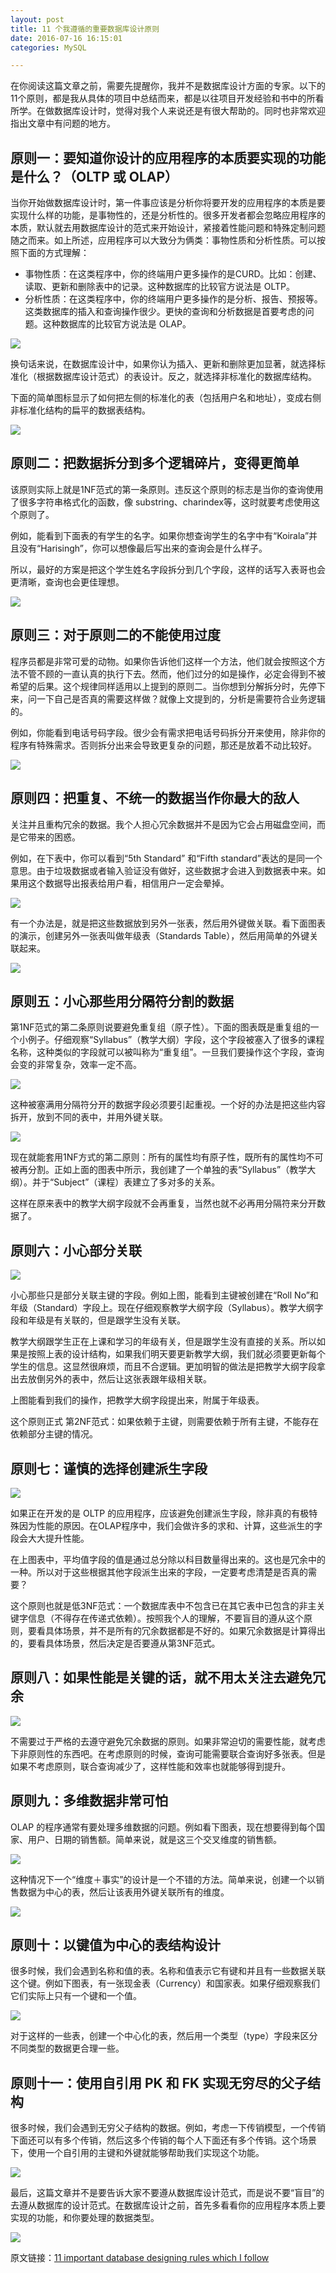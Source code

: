 ```yaml
---
layout: post
title: 11 个我遵循的重要数据库设计原则
date: 2016-07-16 16:15:01
categories: MySQL

---
```



在你阅读这篇文章之前，需要先提醒你，我并不是数据库设计方面的专家。以下的11个原则，都是我从具体的项目中总结而来，都是以往项目开发经验和书中的所看所学。在做数据库设计时，觉得对我个人来说还是有很大帮助的。同时也非常欢迎指出文章中有问题的地方。

## 原则一：要知道你设计的应用程序的本质要实现的功能是什么？（OLTP 或 OLAP）

当你开始做数据库设计时，第一件事应该是分析你将要开发的应用程序的本质是要实现什么样的功能，是事物性的，还是分析性的。很多开发者都会忽略应用程序的本质，默认就去用数据库设计的范式来开始设计，紧接着性能问题和特殊定制问题随之而来。如上所述，应用程序可以大致分为俩类：事物性质和分析性质。可以按照下面的方式理解：

- 事物性质：在这类程序中，你的终端用户更多操作的是CURD。比如：创建、读取、更新和删除表中的记录。这种数据库的比较官方说法是 OLTP。
-  分析性质：在这类程序中，你的终端用户更多操作的是分析、报告、预报等。这类数据库的插入和查询操作很少。更快的查询和分析数据是首要考虑的问题。这种数据库的比较官方说法是 OLAP。

![](/assets/images/post/11-important-database-designing-rules-which-I-follow/a2.jpg)

换句话来说，在数据库设计中，如果你认为插入、更新和删除更加显著，就选择标准化（根据数据库设计范式）的表设计。反之，就选择非标准化的数据库结构。

下面的简单图标显示了如何把左侧的标准化的表（包括用户名和地址），变成右侧非标准化结构的扁平的数据表结构。

![](/assets/images/post/11-important-database-designing-rules-which-I-follow/a3.jpg)

## 原则二：把数据拆分到多个逻辑碎片，变得更简单

该原则实际上就是1NF范式的第一条原则。违反这个原则的标志是当你的查询使用了很多字符串格式化的函数，像 substring、charindex等，这时就要考虑使用这个原则了。

例如，能看到下面表的有学生的名字。如果你想查询学生的名字中有“Koirala”并且没有“Harisingh”，你可以想像最后写出来的查询会是什么样子。

所以，最好的方案是把这个学生姓名字段拆分到几个字段，这样的话写入表哥也会更清晰，查询也会更佳理想。

![](/assets/images/post/11-important-database-designing-rules-which-I-follow/a4.jpg)

## 原则三：对于原则二的不能使用过度

程序员都是非常可爱的动物。如果你告诉他们这样一个方法，他们就会按照这个方法不管不顾的一直认真的执行下去。然而，他们过分的如是操作，必定会得到不被希望的后果。这个规律同样适用以上提到的原则二。当你想到分解拆分时，先停下来，问一下自己是否真的需要这样做？就像上文提到的，分析是需要符合业务逻辑的。

例如，你能看到电话号码字段。很少会有需求把电话号码拆分开来使用，除非你的程序有特殊需求。否则拆分出来会导致更复杂的问题，那还是放着不动比较好。

![](/assets/images/post/11-important-database-designing-rules-which-I-follow/a5.jpg)

## 原则四：把重复、不统一的数据当作你最大的敌人

关注并且重构冗余的数据。我个人担心冗余数据并不是因为它会占用磁盘空间，而是它带来的困惑。

例如，在下表中，你可以看到“5th Standard” 和“Fifth standard”表达的是同一个意思。由于垃圾数据或者输入验证没有做好，这些数据才会进入到数据表中来。如果用这个数据导出报表给用户看，相信用户一定会晕掉。

![](/assets/images/post/11-important-database-designing-rules-which-I-follow/a6.jpg)

有一个办法是，就是把这些数据放到另外一张表，然后用外键做关联。看下面图表的演示，创建另外一张表叫做年级表（Standards Table），然后用简单的外键关联起来。

![](/assets/images/post/11-important-database-designing-rules-which-I-follow/a7.jpg)

## 原则五：小心那些用分隔符分割的数据

第1NF范式的第二条原则说要避免重复组（原子性）。下面的图表既是重复组的一个小例子。仔细观察“Syllabus”（教学大纲）字段，这个字段被塞入了很多的课程名称，这种类似的字段就可以被叫称为“重复组”。一旦我们要操作这个字段，查询会变的非常复杂，效率一定不高。

![](/assets/images/post/11-important-database-designing-rules-which-I-follow/a8.jpg)

这种被塞满用分隔符分开的数据字段必须要引起重视。一个好的办法是把这些内容拆开，放到不同的表中，并用外键关联。

![](/assets/images/post/11-important-database-designing-rules-which-I-follow/a9.jpg)

现在就能套用1NF方式的第二原则：所有的属性均有原子性，既所有的属性均不可被再分割。正如上面的图表中所示，我创建了一个单独的表“Syllabus”（教学大纲）。并于“Subject”（课程）表建立了多对多的关系。

这样在原来表中的教学大纲字段就不会再重复，当然也就不必再用分隔符来分开数据了。

## 原则六：小心部分关联

![](/assets/images/post/11-important-database-designing-rules-which-I-follow/a10.jpg)

小心那些只是部分关联主键的字段。例如上图，能看到主键被创建在“Roll No”和年级（Standard）字段上。现在仔细观察教学大纲字段（Syllabus）。教学大纲字段和年级是有关联的，但是跟学生没有关联。

教学大纲跟学生正在上课和学习的年级有关，但是跟学生没有直接的关系。所以如果是按照上表的设计结构，如果我们明天要更新教学大纲，我们就必须要更新每个学生的信息。这显然很麻烦，而且不合逻辑。更加明智的做法是把教学大纲字段拿出去放倒另外的表中，然后让这张表跟年级相关联。

上图能看到我们的操作，把教学大纲字段提出来，附属于年级表。

这个原则正式 第2NF范式：如果依赖于主键，则需要依赖于所有主键，不能存在依赖部分主键的情况。

## 原则七：谨慎的选择创建派生字段

![](/assets/images/post/11-important-database-designing-rules-which-I-follow/a11.jpg)

如果正在开发的是 OLTP 的应用程序，应该避免创建派生字段，除非真的有极特殊因为性能的原因。在OLAP程序中，我们会做许多的求和、计算，这些派生的字段会大大提升性能。

在上图表中，平均值字段的值是通过总分除以科目数量得出来的。这也是冗余中的一种。所以对于这些根据其他字段派生出来的字段，一定要考虑清楚是否真的需要？

这个原则也就是低3NF范式：一个数据库表中不包含已在其它表中已包含的非主关键字信息（不得存在传递式依赖）。按照我个人的理解，不要盲目的遵从这个原则，要看具体场景，并不是所有的冗余数据都是不好的。如果冗余数据是计算得出的，要看具体场景，然后决定是否要遵从第3NF范式。

## 原则八：如果性能是关键的话，就不用太关注去避免冗余

![](/assets/images/post/11-important-database-designing-rules-which-I-follow/a12.jpg)

不需要过于严格的去遵守避免冗余数据的原则。如果非常迫切的需要性能，就考虑下非原则性的东西吧。在考虑原则的时候，查询可能需要联合查询好多张表。但是如果不考虑原则，联合查询减少了，这样性能和效率也就能够得到提升。

## 原则九：多维数据非常可怕

OLAP 的程序通常有要处理多维数据的问题。例如看下图表，现在想要得到每个国家、用户、日期的销售额。简单来说，就是这三个交叉维度的销售额。

![](/assets/images/post/11-important-database-designing-rules-which-I-follow/a13.jpg)

这种情况下一个“维度＋事实”的设计是一个不错的方法。简单来说，创建一个以销售数据为中心的表，然后让该表用外键关联所有的维度。

![](/assets/images/post/11-important-database-designing-rules-which-I-follow/a14.jpg)

## 原则十：以键值为中心的表结构设计

很多时候，我们会遇到名称和值的表。名称和值表示它有键和并且有一些数据关联这个键。例如下图表，有一张现金表（Currency）和国家表。如果仔细观察我们它们实际上只有一个键和一个值。

![](/assets/images/post/11-important-database-designing-rules-which-I-follow/a16.jpg)

对于这样的一些表，创建一个中心化的表，然后用一个类型（type）字段来区分不同类型的数据更合理一些。

## 原则十一：使用自引用 PK 和 FK 实现无穷尽的父子结构

很多时候，我们会遇到无穷父子结构的数据。例如，考虑一下传销模型，一个传销下面还可以有多个传销，然后这多个传销的每个人下面还有多个传销。这个场景下，使用一个自引用的主键和外键就能够帮助我们实现这个功能。

![](/assets/images/post/11-important-database-designing-rules-which-I-follow/a17.jpg)

最后，这篇文章并不是要告诉大家不要遵从数据库设计范式，而是说不要“盲目”的去遵从数据库的设计范式。在数据库设计之前，首先多看看你的应用程序本质上要实现的功能，和你要处理的数据类型。

![](/assets/images/post/11-important-database-designing-rules-which-I-follow/a18.jpg)

原文链接：[11 important database designing rules which I follow](http://www.codeproject.com/Articles/359654/11-important-database-designing-rules-which-I-follow)
